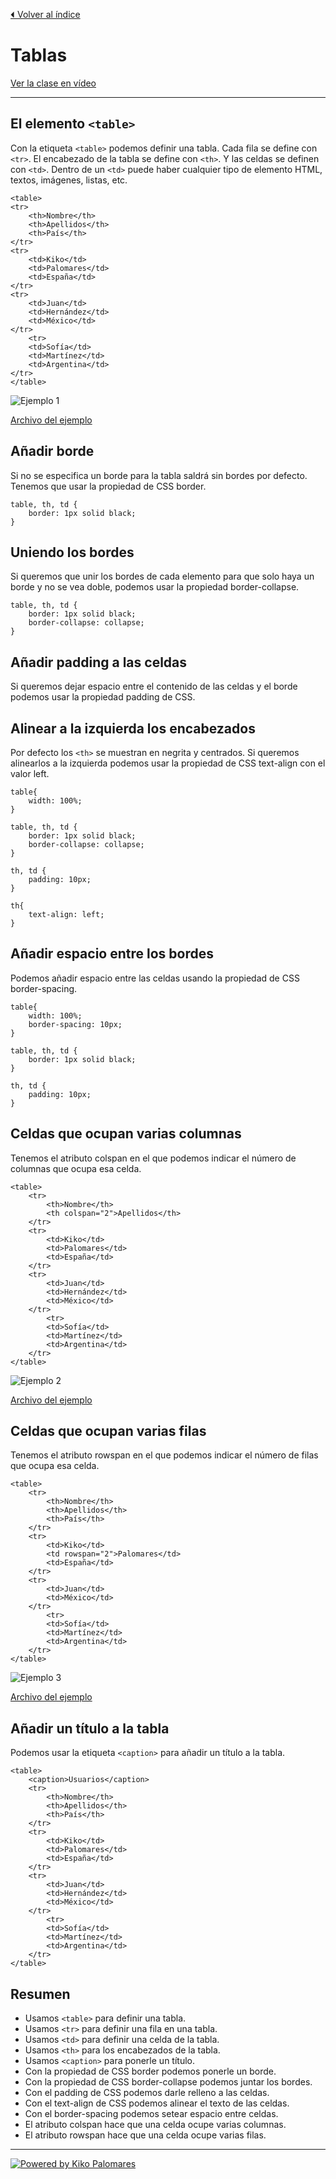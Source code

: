 [⏴ Volver al índice](../../README.md#índice-del-curso)

# Tablas

[Ver la clase en vídeo](https://kikopalomares.com/clases/como-hacer-tablas-en-html-con-sus-celdas-y-columnas)

_____

## El elemento `<table>`
Con la etiqueta `<table>` podemos definir una tabla.
Cada fila se define con `<tr>`.
El encabezado de la tabla se define con `<th>`.
Y las celdas se definen con `<td>`.
Dentro de un `<td>` puede haber cualquier tipo de elemento HTML, textos, imágenes, listas, etc.

    <table>
    <tr>
        <th>Nombre</th>
        <th>Apellidos</th>
        <th>País</th>
    </tr>
    <tr>
        <td>Kiko</td>
        <td>Palomares</td>
        <td>España</td>
    </tr>
    <tr>
        <td>Juan</td>
        <td>Hernández</td>
        <td>México</td>
    </tr>
        <tr>
        <td>Sofía</td>
        <td>Martínez</td>
        <td>Argentina</td>
    </tr>
    </table>

![Ejemplo 1](../../img/1.11_ejemplo_1.png)

[Archivo del ejemplo](../../ejemplos/1.11_ejemplo_1.html)

## Añadir borde

Si no se especifica un borde para la tabla saldrá sin bordes por defecto. Tenemos que usar la propiedad de CSS border.

    table, th, td {
        border: 1px solid black;
    }

## Uniendo los bordes

Si queremos que unir los bordes de cada elemento para que solo haya un borde y no se vea doble, podemos usar la propiedad border-collapse.

    table, th, td {
        border: 1px solid black;
        border-collapse: collapse;
    }

## Añadir padding a las celdas

Si queremos dejar espacio entre el contenido de las celdas y el borde podemos usar la propiedad padding de CSS.

## Alinear a la izquierda los encabezados

Por defecto los `<th>` se muestran en negrita y centrados. Si queremos alinearlos a la izquierda podemos usar la propiedad de CSS text-align con el valor left.

    table{
        width: 100%;
    }

    table, th, td {
        border: 1px solid black;
        border-collapse: collapse;
    }

    th, td {
        padding: 10px;
    }

    th{
        text-align: left;
    }

## Añadir espacio entre los bordes

Podemos añadir espacio entre las celdas usando la propiedad de CSS border-spacing.

    table{
        width: 100%;
        border-spacing: 10px;
    }

    table, th, td {
        border: 1px solid black;
    }

    th, td {
        padding: 10px;
    }

## Celdas que ocupan varias columnas

Tenemos el atributo colspan en el que podemos indicar el número de columnas que ocupa esa celda.

    <table>
        <tr>
            <th>Nombre</th>
            <th colspan="2">Apellidos</th>
        </tr>
        <tr>
            <td>Kiko</td>
            <td>Palomares</td>
            <td>España</td>
        </tr>
        <tr>
            <td>Juan</td>
            <td>Hernández</td>
            <td>México</td>
        </tr>
            <tr>
            <td>Sofía</td>
            <td>Martínez</td>
            <td>Argentina</td>
        </tr>
    </table>

![Ejemplo 2](../../img/1.11_ejemplo_2.png)

[Archivo del ejemplo](../../ejemplos/1.11_ejemplo_2.html)

## Celdas que ocupan varias filas

Tenemos el atributo rowspan en el que podemos indicar el número de filas que ocupa esa celda.

    <table>
        <tr>
            <th>Nombre</th>
            <th>Apellidos</th>
            <th>País</th>
        </tr>
        <tr>
            <td>Kiko</td>
            <td rowspan="2">Palomares</td>
            <td>España</td>
        </tr>
        <tr>
            <td>Juan</td>
            <td>México</td>
        </tr>
            <tr>
            <td>Sofía</td>
            <td>Martínez</td>
            <td>Argentina</td>
        </tr>
    </table>

![Ejemplo 3](../../img/1.11_ejemplo_3.png)

[Archivo del ejemplo](../../ejemplos/1.11_ejemplo_3.html)

## Añadir un título a la tabla

Podemos usar la etiqueta `<caption>` para añadir un título a la tabla.

    <table>
        <caption>Usuarios</caption>
        <tr>
            <th>Nombre</th>
            <th>Apellidos</th>
            <th>País</th>
        </tr>
        <tr>
            <td>Kiko</td>
            <td>Palomares</td>
            <td>España</td>
        </tr>
        <tr>
            <td>Juan</td>
            <td>Hernández</td>
            <td>México</td>
        </tr>
            <tr>
            <td>Sofía</td>
            <td>Martínez</td>
            <td>Argentina</td>
        </tr>
    </table>

## Resumen

- Usamos `<table>` para definir una tabla.
- Usamos `<tr>` para definir una fila en una tabla.
- Usamos `<td>` para definir una celda de la tabla.
- Usamos `<th>` para los encabezados de la tabla.
- Usamos `<caption>` para ponerle un título.
- Con la propiedad de CSS border podemos ponerle un borde.
- Con la propiedad de CSS border-collapse podemos juntar los bordes.
- Con el padding de CSS podemos darle relleno a las celdas.
- Con el text-align de CSS podemos alinear el texto de las celdas.
- Con el border-spacing podemos setear espacio entre celdas.
- El atributo colspan hace que una celda ocupe varias columnas.
- El atributo rowspan hace que una celda ocupe varias filas.

------------
[![Powered by Kiko Palomares](https://img.shields.io/badge/-Powered%20by%20Kiko%20Palomares-red)](https://kikopalomares.com/)
